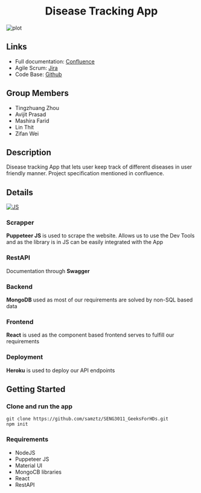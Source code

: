 


<h1 align="center"> Disease Tracking App 
</h1>




![plot](./SENG3011_GeeksForHDs/PHASE_1/src/assets/architecture.png)


## Links
* Full documentation: [Confluence](https://unswseng.atlassian.net/wiki/spaces/SE3Y22G14/overview)
* Agile Scrum: [Jira](https://unswseng.atlassian.net/jira/your-work)
* Code Base: [Github](https://github.com/samztz/SENG3011_GeeksForHDs)

## Group Members

- Tingzhuang Zhou
- Avijit Prasad
- Mashira Farid
- Lin Thit
- Zifan Wei

## Description

Disease tracking App that lets user keep track of different diseases in user friendly manner. Project specification mentioned in confluence.

## Details

<a href="#"><img alt="JS" src="../SENG3011_GeeksForHDs/PHASE_1/src/assets/architecture.png"></a>

### Scrapper

**Puppeteer JS** is used to scrape the website. Allows us to use the Dev Tools and as the library is in JS can be easily integrated with the App

### RestAPI

Documentation through **Swagger**

### Backend

**MongoDB** used as most of our requirements are solved by non-SQL based data

### Frontend

**React** is used as the component based frontend serves to fulfill our requirements

### Deployment

**Heroku** is used to deploy our API endpoints

## Getting Started

### Clone and run the app

```console
git clone https://github.com/samztz/SENG3011_GeeksForHDs.git
npm init
```

### Requirements

- NodeJS
- Puppeteer JS
- Material UI
- MongoCB libraries
- React
- RestAPI

